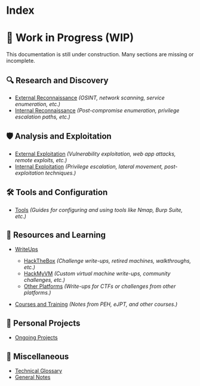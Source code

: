 # Index

# 🚧 Work in Progress (WIP)
This documentation is still under construction. Many sections are missing or incomplete.

## 🔍 Research and Discovery
- [External Reconnaissance](Reconnaissance/External/index.md)
  *(OSINT, network scanning, service enumeration, etc.)*
- [Internal Reconnaissance](Reconnaissance/Internal/index.md)
  *(Post-compromise enumeration, privilege escalation paths, etc.)*

## 🛡 Analysis and Exploitation
- [External Exploitation](Exploitation/External/index.md)
  *(Vulnerability exploitation, web app attacks, remote exploits, etc.)*
- [Internal Exploitation](Exploitation/Internal/index.md)
  *(Privilege escalation, lateral movement, post-exploitation techniques.)*

## 🛠 Tools and Configuration
- [Tools](Tools/index.md)
  *(Guides for configuring and using tools like Nmap, Burp Suite, etc.)*

## 📂 Resources and Learning
- [WriteUps](WriteUps/index.md)
    - [HackTheBox](WriteUps/HackTheBox/index.md)
      *(Challenge write-ups, retired machines, walkthroughs, etc.)*
    - [HackMyVM](WriteUps/HackMyVM/index.md)
      *(Custom virtual machine write-ups, community challenges, etc.)*
    - [Other Platforms](WriteUps/Others/index.md)
      *(Write-ups for CTFs or challenges from other platforms.)*

- [Courses and Training](Courses/index.md)
  *(Notes from PEH, eJPT, and other courses.)*

## 🚧 Personal Projects
- [Ongoing Projects](Personal_Projects/index.md)

## 📜 Miscellaneous
- [Technical Glossary](glossary.md)
- [General Notes](general_notes.md)




